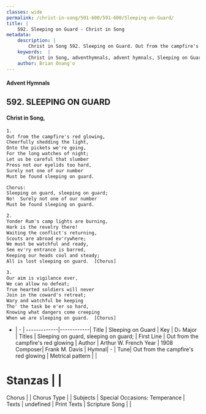 ```yaml
---
classes: wide
permalink: /christ-in-song/501-600/591-600/Sleeping-on-Guard/
title: |
    592. Sleeping on Guard - Christ in Song
metadata:
    description: |
        Christ in Song 592. Sleeping on Guard. Out from the campfire's red glowing, Cheerfully shedding the light, Onto the pickets we're going, For the long watches of night; Let us be careful that slumber Press not our eyelids too hard, Surely not one of our number Must be found sleeping on guard. Chorus: Sleeping on guard, sleeping on guard; No!  Surely not one of our number Must be found sleeping on guard.
    keywords:  |
        Christ in Song, adventhymnals, advent hymnals, Sleeping on Guard, Out from the campfire's red glowing. Sleeping on guard, sleeping on guard;
    author: Brian Onang'o
---
```


#### Advent Hymnals
## 592. SLEEPING ON GUARD
####  Christ in Song,

```txt
1.
Out from the campfire's red glowing,
Cheerfully shedding the light,
Onto the pickets we're going,
For the long watches of night;
Let us be careful that slumber
Press not our eyelids too hard,
Surely not one of our number
Must be found sleeping on guard.

Chorus:
Sleeping on guard, sleeping on guard;
No!  Surely not one of our number
Must be found sleeping on guard.

2.
Yonder Rum's camp lights are burning,
Hark is the revelry there!
Waiting the conflict's returning,
Scouts are abroad ev'rywhere;
We must be watchful and ready,
See ev'ry entrance is barred,
Keeping our heads cool and steady;
All is lost sleeping on guard.  [Chorus]

3.
Our aim is vigilance ever,
We can allow no defeat;
True hearted soldiers will never
Join in the coward's retreat;
Wary and watchful be keeping
Tho' the task be e'er so hard,
Knowing what dangers come creeping
When we are sleeping on guard.  [Chorus]

```

- |   -  |
-------------|------------|
Title | Sleeping on Guard |
Key | D♭ Major |
Titles | Sleeping on guard, sleeping on guard; |
First Line | Out from the campfire's red glowing |
Author | Arthur W. French
Year | 1908
Composer| Frank M. Davis |
Hymnal|  - |
Tune| Out from the campfire's red glowing |
Metrical pattern | |
# Stanzas |  |
Chorus |  |
Chorus Type |  |
Subjects | Special Occasions: Temperance |
Texts | undefined |
Print Texts | 
Scripture Song |  |
    

